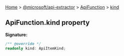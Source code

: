[Home](./index) &gt; [@microsoft/api-extractor](./api-extractor.md) &gt; [ApiFunction](./api-extractor.apifunction.md) &gt; [kind](./api-extractor.apifunction.kind.md)

## ApiFunction.kind property


<b>Signature:</b>

```typescript
/** @override */
readonly kind: ApiItemKind;
```
